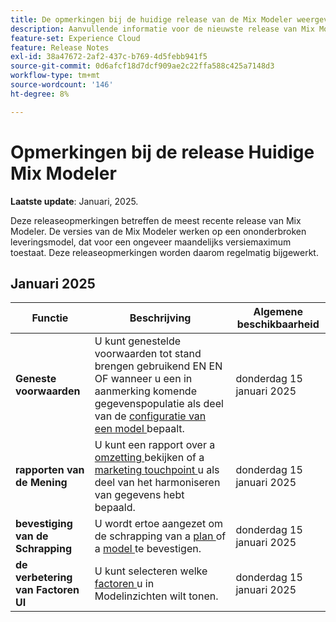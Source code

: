 ```yaml
---
title: De opmerkingen bij de huidige release van de Mix Modeler weergeven
description: Aanvullende informatie voor de nieuwste release van Mix Modeler
feature-set: Experience Cloud
feature: Release Notes
exl-id: 38a47672-2af2-437c-b769-4d5febb941f5
source-git-commit: 0d6afcf18d7dcf909ae2c22ffa588c425a7148d3
workflow-type: tm+mt
source-wordcount: '146'
ht-degree: 8%

---
```


# Opmerkingen bij de release Huidige Mix Modeler

**Laatste update**: Januari, 2025.

Deze releaseopmerkingen betreffen de meest recente release van Mix Modeler. De versies van de Mix Modeler werken op een ononderbroken leveringsmodel, dat voor een ongeveer maandelijks versiemaximum toestaat. Deze releaseopmerkingen worden daarom regelmatig bijgewerkt.

## Januari 2025

| Functie | Beschrijving | Algemene beschikbaarheid |
|---|---|---|
| **Geneste voorwaarden** | U kunt genestelde voorwaarden tot stand brengen gebruikend EN EN OF wanneer u een in aanmerking komende gegevenspopulatie als deel van de [ configuratie van een model ](/help/models/create.md#configure) bepaalt. | donderdag 15 januari 2025 |
| **rapporten van de Mening** | U kunt een rapport over a [ omzetting ](/help/harmonize-data/conversions.md#view-report) bekijken of a [ marketing touchpoint ](/help/harmonize-data/marketing-touchpoints.md#view-report) u als deel van het harmoniseren van gegevens hebt bepaald. | donderdag 15 januari 2025 |
| **bevestiging van de Schrapping** | U wordt ertoe aangezet om de schrapping van a [ plan ](/help/plans/overview.md#delete-plans) of a [ model ](/help/models/overview.md#delete-models) te bevestigen. | donderdag 15 januari 2025 |
| **de verbetering van Factoren UI** | U kunt selecteren welke [ factoren ](/help/models/insights.md#factors-beta) u in Modelinzichten wilt tonen. | donderdag 15 januari 2025 |

